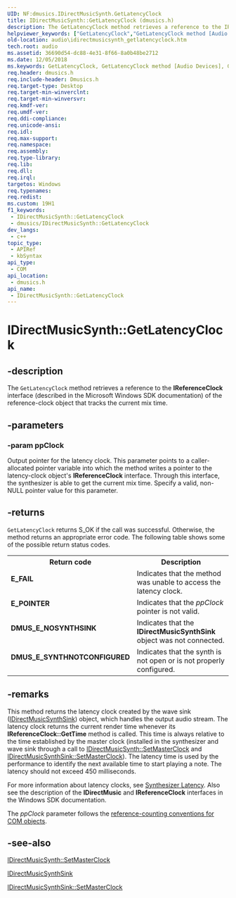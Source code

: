 ```yaml
---
UID: NF:dmusics.IDirectMusicSynth.GetLatencyClock
title: IDirectMusicSynth::GetLatencyClock (dmusics.h)
description: The GetLatencyClock method retrieves a reference to the IReferenceClock interface (described in the Microsoft Windows SDK documentation) of the reference-clock object that tracks the current mix time.
helpviewer_keywords: ["GetLatencyClock","GetLatencyClock method [Audio Devices]","GetLatencyClock method [Audio Devices]","IDirectMusicSynth interface","IDirectMusicSynth interface [Audio Devices]","GetLatencyClock method","IDirectMusicSynth.GetLatencyClock","IDirectMusicSynth::GetLatencyClock","audio.idirectmusicsynth_getlatencyclock","audmp-routines_79ca400b-e04b-4381-aacb-79a3f9415683.xml","dmusics/IDirectMusicSynth::GetLatencyClock"]
old-location: audio\idirectmusicsynth_getlatencyclock.htm
tech.root: audio
ms.assetid: 36690d54-dc88-4e31-8f66-8a0b48be2712
ms.date: 12/05/2018
ms.keywords: GetLatencyClock, GetLatencyClock method [Audio Devices], GetLatencyClock method [Audio Devices],IDirectMusicSynth interface, IDirectMusicSynth interface [Audio Devices],GetLatencyClock method, IDirectMusicSynth.GetLatencyClock, IDirectMusicSynth::GetLatencyClock, audio.idirectmusicsynth_getlatencyclock, audmp-routines_79ca400b-e04b-4381-aacb-79a3f9415683.xml, dmusics/IDirectMusicSynth::GetLatencyClock
req.header: dmusics.h
req.include-header: Dmusics.h
req.target-type: Desktop
req.target-min-winverclnt: 
req.target-min-winversvr: 
req.kmdf-ver: 
req.umdf-ver: 
req.ddi-compliance: 
req.unicode-ansi: 
req.idl: 
req.max-support: 
req.namespace: 
req.assembly: 
req.type-library: 
req.lib: 
req.dll: 
req.irql: 
targetos: Windows
req.typenames: 
req.redist: 
ms.custom: 19H1
f1_keywords:
 - IDirectMusicSynth::GetLatencyClock
 - dmusics/IDirectMusicSynth::GetLatencyClock
dev_langs:
 - c++
topic_type:
 - APIRef
 - kbSyntax
api_type:
 - COM
api_location:
 - dmusics.h
api_name:
 - IDirectMusicSynth::GetLatencyClock
---
```


# IDirectMusicSynth::GetLatencyClock


## -description

The <code>GetLatencyClock</code> method retrieves a reference to the <b>IReferenceClock</b> interface (described in the Microsoft Windows SDK documentation) of the reference-clock object that tracks the current mix time.

## -parameters

### -param ppClock

Output pointer for the latency clock. This parameter points to a caller-allocated pointer variable into which the method writes a pointer to the latency-clock object's <b>IReferenceClock</b> interface. Through this interface, the synthesizer is able to get the current mix time. Specify a valid, non-NULL pointer value for this parameter.

## -returns

<code>GetLatencyClock</code> returns S_OK if the call was successful. Otherwise, the method returns an appropriate error code. The following table shows some of the possible return status codes.

<table>
<tr>
<th>Return code</th>
<th>Description</th>
</tr>
<tr>
<td width="40%">
<dl>
<dt><b>E_FAIL</b></dt>
</dl>
</td>
<td width="60%">
Indicates that the method was unable to access the latency clock.

</td>
</tr>
<tr>
<td width="40%">
<dl>
<dt><b>E_POINTER</b></dt>
</dl>
</td>
<td width="60%">
Indicates that the <i>ppClock</i> pointer is not valid.

</td>
</tr>
<tr>
<td width="40%">
<dl>
<dt><b>DMUS_E_NOSYNTHSINK</b></dt>
</dl>
</td>
<td width="60%">
Indicates that the <b>IDirectMusicSynthSink</b> object was not connected.

</td>
</tr>
<tr>
<td width="40%">
<dl>
<dt><b>DMUS_E_SYNTHNOTCONFIGURED</b></dt>
</dl>
</td>
<td width="60%">
Indicates that the synth is not open or is not properly configured.

</td>
</tr>
</table>

## -remarks

This method returns the latency clock created by the wave sink (<a href="/windows/desktop/api/dmusics/nn-dmusics-idirectmusicsynthsink">IDirectMusicSynthSink</a>) object, which handles the output audio stream. The latency clock returns the current render time whenever its <b>IReferenceClock::GetTime</b> method is called. This time is always relative to the time established by the master clock (installed in the synthesizer and wave sink through a call to <a href="/windows/desktop/api/dmusics/nf-dmusics-idirectmusicsynth-setmasterclock">IDirectMusicSynth::SetMasterClock</a> and <a href="/windows/desktop/api/dmusics/nf-dmusics-idirectmusicsynthsink-setmasterclock">IDirectMusicSynthSink::SetMasterClock</a>). The latency time is used by the performance to identify the next available time to start playing a note. The latency should not exceed 450 milliseconds.

For more information about latency clocks, see <a href="/windows-hardware/drivers/audio/synthesizer-latency">Synthesizer Latency</a>. Also see the description of the <b>IDirectMusic</b> and <b>IReferenceClock</b> interfaces in the Windows SDK documentation.

The <i>ppClock</i> parameter follows the <a href="/windows-hardware/drivers/audio/reference-counting-conventions-for-com-objects">reference-counting conventions for COM objects</a>.

## -see-also

<a href="/windows/desktop/api/dmusics/nf-dmusics-idirectmusicsynth-setmasterclock">IDirectMusicSynth::SetMasterClock</a>



<a href="/windows/desktop/api/dmusics/nn-dmusics-idirectmusicsynthsink">IDirectMusicSynthSink</a>



<a href="/windows/desktop/api/dmusics/nf-dmusics-idirectmusicsynthsink-setmasterclock">IDirectMusicSynthSink::SetMasterClock</a>

